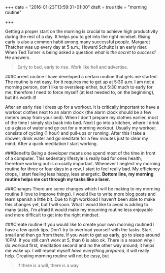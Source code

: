+++
date = "2016-01-23T13:59:31+01:00"
draft = true
title = "morning routine"

+++

Getting a proper start on the morning is crucial to achieve high productivity during the rest of a day. It helps you to get into the right mindset.
Rising early is also a common habit among many successful people. Margaret Thatcher was up every day at 5 a.m.; Howard Schultz is an early riser.
When Ted Turner is being asked a question *what is the secret to success?* He answers.
> Early to bed, early to rise. Work like hell and advertise.

###Current routine
I have developed a certain routine that gets me started. The routine is not easy, for it requires me to get up at 5:30 a.m. I am not a morning person, don’t like to oversleep either, but 5:30 much to early for me, therefore I need to force myself (at lest needed to, on the beginning), but it’s worth it!

After an early rise I dress up for a workout. It is critically important to have a workout clothes next to an alarm clock (the alarm clock should be a few meters away from your bed). When I don't prepare my clothes earlier, most of the time I simply slip back into bed.
Next I go into a kitchen, where I drink up a glass of water and go out for a morning workout. Usually my workout consists of cycling (1 hour) and pull-ups or running. After this I take a shower, drink water and go meditate for a few minutes just to clear my mind. After a quick meditation I start working.

###Benefits
Being a developer means one spend most of the time in front of a computer. This sedentary lifestyle is really bad for ones health, therefore working out is crucially important.
Whenever I neglect my morning routine for three or four days in a row, I start to feel really bad. My efficiency drops, I start feeling less happy, less energetic. **Bottom line, my morning routine helps me cut through my tasks like a laser.**

###Changes
There are some changes which I will be making to my morning routine (I love to improve things). I would like to write more blog posts and learn spanish a little bit. Due to high workload I haven't been able to make this changes yet, but I will soon. What I would like to avoid is adding to many tasks, I'm afraid it would make my mourning routine less enjoyable and more difficult to get into the right mindset.

###Create routine
If you would like to create your own morning routined I have a few quick tips. Don't try to overload yourself with the tasks. Start small and then go from there. If you want to get up early, go to sleep around 10PM. If you still can’t work at 5, than 6 is also ok.
There is a reason why I do workout first, meditation second and no the other way around; it helps me wake up.
I will repeat myself *have everything prepared*, it will really help. Creating morning routine will not be easy, but
>If there is a will, there is a way
